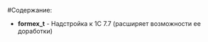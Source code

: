 #Содержание:
<ul>
<li><b>formex_t</b> - Надстройка к 1С 7.7 (расширяет возможности ее доработки)</li>
</ul>
